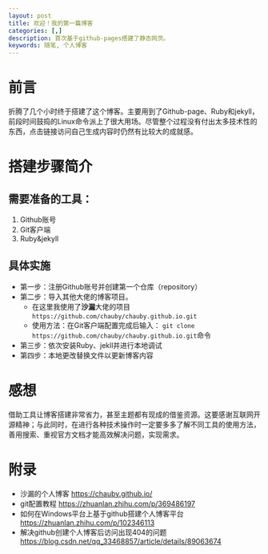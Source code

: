 ```yaml
---
layout: post
title: 欢迎！我的第一篇博客
categories: [,]
description: 首次基于github-pages搭建了静态网页。
keywords: 随笔, 个人博客
---
```


# 前言
折腾了几个小时终于搭建了这个博客。主要用到了Github-page、Ruby和jekyll，前段时间鼓捣的Linux命令派上了很大用场。尽管整个过程没有付出太多技术性的东西，点击链接访问自己生成内容时仍然有比较大的成就感。
# 搭建步骤简介
## 需要准备的工具：
1. Github账号
2. Git客户端
3. Ruby&jekyll
## 具体实施
- 第一步：注册Github账号并创建第一个仓库（repository）
- 第二步：导入其他大佬的博客项目。
    - 在这里我使用了**沙漏**大佬的项目`https://github.com/chauby/chauby.github.io.git`
    - 使用方法：在Git客户端配置完成后输入：
    `git clone https://github.com/chauby/chauby.github.io.git`命令 
- 第三步：依次安装Ruby、jekll并进行本地调试
- 第四步：本地更改替换文件以更新博客内容
# 感想
借助工具让博客搭建非常省力，甚至主题都有现成的借鉴资源。这要感谢互联网开源精神；与此同时，在进行各种技术操作时一定要多多了解不同工具的使用方法，善用搜索、重视官方文档才能高效解决问题，实现需求。
# 附录
- 沙漏的个人博客 https://chauby.github.io/
- git配置教程 https://zhuanlan.zhihu.com/p/369486197
- 如何在Windows平台上基于github搭建个人博客平台 https://zhuanlan.zhihu.com/p/102346113
- 解决github创建个人博客后访问出现404的问题 https://blog.csdn.net/qq_33468857/article/details/89063674